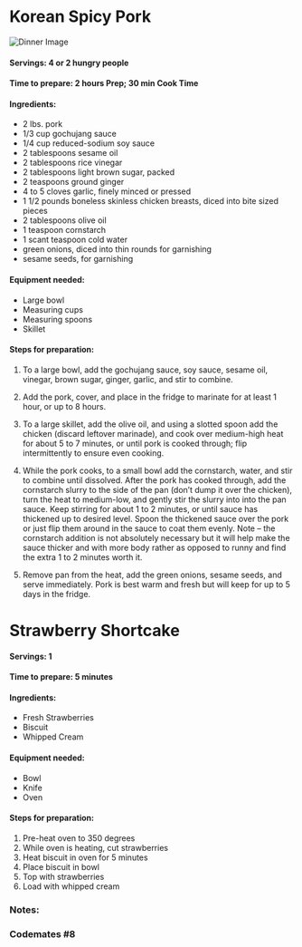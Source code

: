 # Korean Spicy Pork

![Dinner Image](https://i2.wp.com/seonkyounglongest.com/wp-content/uploads/2019/09/Pork-Bulgogi-15.jpg?fit=1300%2C867&ssl=1)

#### Servings: 4 or 2 hungry people

#### Time to prepare: 2 hours Prep; 30 min Cook Time

#### Ingredients:
- 2 lbs. pork
- 1/3 cup gochujang sauce
- 1/4 cup reduced-sodium soy sauce
- 2 tablespoons sesame oil
- 2 tablespoons rice vinegar
- 2 tablespoons light brown sugar, packed
- 2 teaspoons ground ginger
- 4 to 5 cloves garlic, finely minced or pressed
- 1 1/2 pounds boneless skinless chicken breasts, diced into bite sized pieces
- 2 tablespoons olive oil
- 1 teaspoon cornstarch
- 1 scant teaspoon cold water
- green onions, diced into thin rounds for garnishing
- sesame seeds, for garnishing

#### Equipment needed:
- Large bowl
- Measuring cups
- Measuring spoons
- Skillet

#### Steps for preparation:
1) To a large bowl, add the gochujang sauce, soy sauce, sesame oil, vinegar, brown sugar, ginger, garlic, and stir to combine.
2) Add the pork, cover, and place in the fridge to marinate for at least 1 hour, or up to 8 hours.
3) To a large skillet, add the olive oil, and using a slotted spoon add the chicken (discard leftover marinade), and cook over medium-high heat for about 5 to 7 minutes, or until pork is cooked through; flip intermittently to ensure even cooking.
4) While the pork cooks, to a small bowl add the cornstarch, water, and stir to combine until dissolved.
After the pork has cooked through, add the cornstarch slurry to the side of the pan (don’t dump it over the chicken), turn the heat to medium-low, and gently stir the slurry into into the pan sauce. Keep stirring for about 1 to 2 minutes, or until sauce has thickened up to desired level. Spoon the thickened sauce over the pork or just flip them around in the sauce to coat them evenly. Note – the cornstarch addition is not absolutely necessary but it will help make the sauce thicker and with more body rather as opposed to runny and find the extra 1 to 2 minutes worth it.

5) Remove pan from the heat, add the green onions, sesame seeds, and serve immediately. Pork is best warm and fresh but will keep for up to 5 days in the fridge.



# Strawberry Shortcake

#### Servings: 1

#### Time to prepare: 5 minutes

#### Ingredients:
- Fresh Strawberries
- Biscuit
- Whipped Cream

#### Equipment needed:
- Bowl
- Knife
- Oven

#### Steps for preparation:
1. Pre-heat oven to 350 degrees
2. While oven is heating, cut strawberries
3. Heat biscuit in oven for 5 minutes
4. Place biscuit in bowl
5. Top with strawberries
6. Load with whipped cream

### Notes:

### Codemates #8
